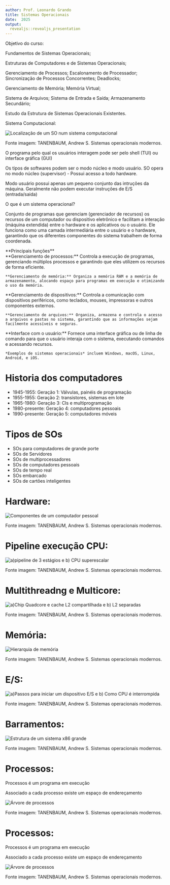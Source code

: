 ```yaml
---
author: Prof. Leonardo Grando
title: Sistemas Operacionais
date:  2025
output: 
  revealjs::revealjs_presentation
---
```


<section> Objetivo do curso:

Fundamentos de Sistemas Operacionais; 

Estruturas de Computadores e de Sistemas Operacionais; 

Gerenciamento de Processos; Escalonamento de Processador; Sincronização de Processos Concorrentes; Deadlocks; 

Gerenciamento de Memória; Memória Virtual; 
</section>
<section>

Sistema de Arquivos; Sistema de Entrada e Saída; Armazenamento Secundário; 

Estudo da Estrutura de Sistemas Operacionais Existentes.

</section>

<section>
Sistema Computacional:

![Localização de um SO num sistema computacional](imagem/SO1/SO1.png)

Fonte imagem: TANENBAUM, Andrew S. Sistemas operacionais modernos.

</section>

<section>

O programa pelo qual os usuários interagem pode ser pelo shell (TUI) ou interface gráfica (GUI)

 </section> 

 <section>

Os tipos de softwares podem ser o modo núcleo e modo usuário. SO opera no modo núcleo (supervisor) - Possui acesso a todo hardware.

Modo usuário possui apenas um pequeno conjunto das intruções da máquina. Geralmente não podem executar instruções de E/S (entrada/saida)
 </section> 

<section>
  O que é um sistema operacional?
  
  Conjunto de programas que gerenciam (gerenciador de recursos) os recursos de um computador ou dispositivo eletrônico e facilitam a interação (máquina extendida) entre o hardware e os aplicativos ou o usuário. Ele funciona como uma camada intermediária entre o usuário e o hardware, garantindo que os diferentes componentes do sistema trabalhem de forma coordenada.
</section>

<section>
  <section>
    **Principais funções**
  </section>
  
  <section>
    **Gerenciamento de processos:** Controla a execução de programas, gerenciando múltiplos processos e garantindo que eles utilizem os recursos de forma eficiente.
    
    **Gerenciamento de memória:** Organiza a memória RAM e a memória de armazenamento, alocando espaço para programas em execução e otimizando o uso da memória.
  </section>
</section>
<section>
   **Gerenciamento de dispositivos:** Controla a comunicação com dispositivos periféricos, como teclados, mouses, impressoras e outros componentes externos.
   
    **Gerenciamento de arquivos:** Organiza, armazena e controla o acesso a arquivos e pastas no sistema, garantindo que as informações sejam facilmente acessíveis e seguras.
    
    
</section>
  
<section>
   **Interface com o usuário:** Fornece uma interface gráfica ou de linha de comando para que o usuário interaja com o sistema, executando comandos e acessando recursos.
   
    *Exemplos de sistemas operacionais* incluem Windows, macOS, Linux, Android, e iOS. 
</section>

# Historia dos computadores
* 1945-1955: Geração 1: Válvulas, painéis de programação
* 1955-1955: Geração 2: transistores, sistemas em lote
* 1965-1980: Geração 3: CIs e multiprogramação
* 1980-presente: Geração 4: computadores pessoais
* 1990-presente: Geração 5: computadores móveis

# Tipos de SOs
* SOs para computadores de grande porte
* SOs de Servidores
* SOs de multiprocessadores
* SOs de computadores pessoais
* SOs de tempo real
* SOs embarcado
* SOs de cartões inteligentes

# Hardware:

![Componentes de um computador pessoal](imagem/SO1/SO-12-29.png)

Fonte imagem: TANENBAUM, Andrew S. Sistemas operacionais modernos.


# Pipeline execução CPU:

![a)pipeline de 3 estágios e b) CPU superescalar](imagem/SO1/SO-12-56.png)

Fonte imagem: TANENBAUM, Andrew S. Sistemas operacionais modernos.

# Multithreadng e Multicore:

![a)Chip Quadcore e cache L2 compartilhada e b) L2 separadas](imagem/SO1/SO-10-25-20.png)

Fonte imagem: TANENBAUM, Andrew S. Sistemas operacionais modernos.

# Memória:

![Hierarquia de memória](imagem/SO1/SO-24-43.png)

Fonte imagem: TANENBAUM, Andrew S. Sistemas operacionais modernos.

# E/S:

![a)Passos para iniciar um dispositivo E/S e b) Como CPU é interrompida](imagem/SO1/SO-26-35.png)

Fonte imagem: TANENBAUM, Andrew S. Sistemas operacionais modernos.

# Barramentos:

![Estrutura de um sistema x86 grande](imagem/SO1/SO-27-04.png)

Fonte imagem: TANENBAUM, Andrew S. Sistemas operacionais modernos.

# Processos:

Processos é um programa em execução

Associado a cada processo existe um espaço de endereçamento

![Árvore de processos](imagem/SO1/SO-27-36.png)

Fonte imagem: TANENBAUM, Andrew S. Sistemas operacionais modernos.

# Processos:

Processos é um programa em execução

Associado a cada processo existe um espaço de endereçamento

![Árvore de processos](imagem/SO1/SO-27-36.png)

Fonte imagem: TANENBAUM, Andrew S. Sistemas operacionais modernos.
